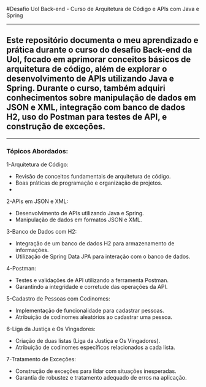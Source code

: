  #Desafio Uol Back-end - Curso de Arquitetura de Código e APIs com Java e Spring
 
 ---
 
<h2>Este repositório documenta o meu aprendizado e prática durante o curso do desafio Back-end da Uol, focado em aprimorar conceitos básicos de arquitetura de código, além de explorar o desenvolvimento de APIs utilizando Java e Spring. Durante o curso, também adquiri conhecimentos sobre manipulação de dados em JSON e XML, integração com banco de dados H2, uso do Postman para testes de API, e construção de exceções.</h2>

---

<h3>Tópicos Abordados:</h3>


1-Arquitetura de Código:
- Revisão de conceitos fundamentais de arquitetura de código.
- Boas práticas de programação e organização de projetos.
- 
2-APIs em JSON e XML:
- Desenvolvimento de APIs utilizando Java e Spring.
- Manipulação de dados em formatos JSON e XML.
 
3-Banco de Dados com H2:
- Integração de um banco de dados H2 para armazenamento de informações.
- Utilização de Spring Data JPA para interação com o banco de dados.

4-Postman:
- Testes e validações de API utilizando a ferramenta Postman.
- Garantindo a integridade e corretude das operações da API.

5-Cadastro de Pessoas com Codinomes:
- Implementação de funcionalidade para cadastrar pessoas.
- Atribuição de codinomes aleatórios ao cadastrar uma pessoa.
  
6-Liga da Justiça e Os Vingadores:
- Criação de duas listas (Liga da Justiça e Os Vingadores).
- Atribuição de codinomes específicos relacionados a cada lista.

7-Tratamento de Exceções:
- Construção de exceções para lidar com situações inesperadas.
- Garantia de robustez e tratamento adequado de erros na aplicação.

